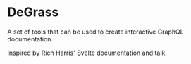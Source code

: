 # DeGrass

A set of tools that can be used to create interactive GraphQL documentation.

Inspired by Rich Harris' Svelte documentation and talk.
